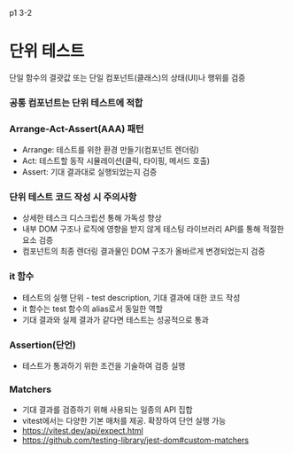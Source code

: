 p1 3-2

# 단위 테스트
단일 함수의 결괏값 또는 단일 컴포넌트(클래스)의 상태(UI)나 행위를 검증

### 공통 컴포넌트는 단위 테스트에 적합

### Arrange-Act-Assert(AAA) 패턴
- Arrange: 테스트를 위한 환경 만들기(컴포넌트 렌더링)
- Act: 테스트할 동작 시뮬레이션(클릭, 타이핑, 메서드 호출)
- Assert: 기대 결과대로 실행되었는지 검증

### 단위 테스트 코드 작성 시 주의사항
- 상세한 테스크 디스크립션 통해 가독성 향상
- 내부 DOM 구조나 로직에 영향을 받지 않게 테스팅 라이브러리 API를 통해 적절한 요소 검증
- 컴포넌트의 최종 렌더링 결과물인 DOM 구조가 올바르게 변경되었는지 검증

### it 함수
- 테스트의 실행 단위 - test description, 기대 결과에 대한 코드 작성
- it 함수는 test 함수의 alias로서 동일한 역할
- 기대 결과와 실제 결과가 같다면 테스트는 성공적으로 통과

### Assertion(단언)
- 테스트가 통과하기 위한 조건을 기술하여 검증 실행

### Matchers
- 기대 결과를 검증하기 위해 사용되는 일종의 API 집합
- vitest에서는 다양한 기본 매처를 제공. 확장하여 단언 실행 가능
- https://vitest.dev/api/expect.html
- https://github.com/testing-library/jest-dom#custom-matchers

